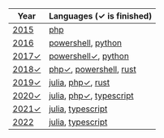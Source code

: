 
| Year                    | Languages (✓ is finished)                                                                      |
|-------------------------|------------------------------------------------------------------------------------------------|
| [2015](2015/readme.md)  | [php](2015/php)                                                                                |
| [2016](2016/readme.md)  | [powershell](2016/powershell), [python](2016/python)                                           |
| [2017✓](2017/readme.md) | [powershell✓](2017/powershell), [python](2017/python)                                          |
| [2018✓](2018/readme.md) | [php✓](2018/php/src/Days), [powershell](2018/powershell), [rust](2018/rust)                    |
| [2019✓](2019/readme.md) | [julia](2019/julia/src), [php✓](2019/php/src/Aoc/Days), [rust](2019/rust)                      |
| [2020✓](2020/readme.md) | [julia](2020/julia/src), [php✓](2020/php/src/Aoc/Days), [typescript](2020/typescript/src/days) |
| [2021✓](2021/readme.md)  | [julia](2021/julia/src), [typescript](2021/typescript/src/days)                                |
| [2022](2022/readme.md)  | [julia](2022/julia/src), [typescript](2022/typescript/src/days)                                |

